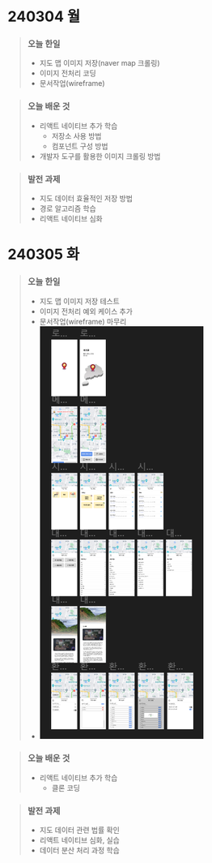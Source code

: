 # 240304 월

> ### 오늘 한일
>
> - 지도 맵 이미지 저장(naver map 크롤링)
> - 이미지 전처리 코딩
> - 문서작업(wireframe)

> ### 오늘 배운 것
>
> - 리액트 네이티브 추가 학습
>   - 저장소 사용 방법
>   - 컴포넌트 구성 방법
> - 개발자 도구를 활용한 이미지 크롤링 방법

> ### 발전 과제
>
> - 지도 데이터 효율적인 저장 방법
> - 경로 알고리즘 학습
> - 리액트 네이티브 심화

# 240305 화

> ### 오늘 한일
>
> - 지도 맵 이미지 저장 테스트
> - 이미지 전처리 예외 케이스 추가
> - 문서작업(wireframe) 마무리
> - ![와이어프레임완성](와이어프레임완성.PNG)

> ### 오늘 배운 것
>
> - 리액트 네이티브 추가 학습
>   - 클론 코딩

> ### 발전 과제
>
> - 지도 데이터 관련 법률 확인
> - 리액트 네이티브 심화, 실습
> - 데이터 분산 처리 과정 학습
